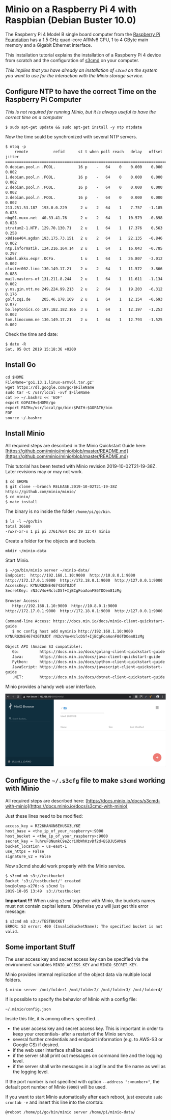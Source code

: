 # Minio on a Raspberry Pi 4 with Raspbian (Debian Buster 10.0)

The Raspberry Pi 4 Model B single board computer from the [Raspberry Pi Foundation](https://www.raspberrypi.org) has a 1.5 GHz quad-core ARMv8 CPU, 1 to 4 GByte main memory and a Gigabit Ethernet interface. 

This installation tutorial explains the installation of a Raspberry Pi 4 device from scratch and the configuration of [s3cmd](http://s3tools.org) on your computer. 

_This implies that you have already an installation of `s3cmd` on the system you want to use for the interaction with the Minio storage service._

## Configure NTP to have the correct Time on the Raspberry Pi Computer

_This is not required for running Minio, but it is always useful to have the correct time on a computer_

    $ sudo apt-get update && sudo apt-get install -y ntp ntpdate

Now the time sould be synchronized with several NTP servers.

    $ ntpq -p
        remote           refid      st t when poll reach   delay   offset  jitter
    ==============================================================================
    0.debian.pool.n .POOL.          16 p    -   64    0    0.000    0.000   0.002
    1.debian.pool.n .POOL.          16 p    -   64    0    0.000    0.000   0.002
    2.debian.pool.n .POOL.          16 p    -   64    0    0.000    0.000   0.002
    3.debian.pool.n .POOL.          16 p    -   64    0    0.000    0.000   0.002
    213.251.53.187  193.0.0.229      2 u    2   64    1    7.757   -1.185   0.023
    nbg01.muxx.net  40.33.41.76      2 u    2   64    1   10.579   -0.898   0.028
    stratum2-1.NTP. 129.70.130.71    2 u    1   64    1   17.376    0.563   0.258
    x8d1ee404.agdsn 193.175.73.151   2 u    2   64    1   22.135   -0.846   0.062
    ntp.informatik. 124.216.164.14   2 u    1   64    1   16.043   -0.785   0.297
    kabel.akku.expr .DCFa.           1 u    1   64    1   26.807   -3.012   0.002
    cluster002.lino 130.149.17.21    2 u    2   64    1   11.572   -3.866   0.088
    mail.masters-of 131.211.8.244    2 u    1   64    1   11.611   -1.134   0.002
    y.ns.gin.ntt.ne 249.224.99.213   2 u    2   64    1   19.203   -6.312   0.176
    golf.zq1.de     205.46.178.169   2 u    1   64    1   12.154   -0.693   0.077
    bo.leptonics.co 187.182.182.166  3 u    1   64    1   12.197   -1.253   0.002
    tom.linocomm.ne 130.149.17.21    2 u    1   64    1   12.793   -1.525   0.002


Check the time and date:

    $ date -R
    Sat, 05 Oct 2019 15:18:36 +0200

## Install Go

    cd $HOME
    FileName='go1.13.1.linux-armv6l.tar.gz'
    wget https://dl.google.com/go/$FileName
    sudo tar -C /usr/local -xvf $FileName
    cat >> ~/.bashrc << 'EOF'
    export GOPATH=$HOME/go
    export PATH=/usr/local/go/bin:$PATH:$GOPATH/bin
    EOF
    source ~/.bashrc

## Install Minio

All required steps are described in the Minio Quickstart Guide here: [https://github.com/minio/minio/blob/master/README.md](https://github.com/minio/minio/blob/master/README.md)

This tutorial has been tested with Minio revision 2019-10-02T21-19-38Z. Later revisions may or may not work.

    $ cd $HOME
    $ git clone --branch RELEASE.2019-10-02T21-19-38Z https://github.com/minio/minio/
    $ cd minio/
    $ make install

The binary is no inside the folder `/home/pi/go/bin`.
    
    $ ls -l ~/go/bin
    total 36680
    -rwxr-xr-x 1 pi pi 37617664 Dec 29 12:47 minio

Create a folder for the objects and buckets.

    mkdir ~/minio-data
    
Start Minio.

    $ ~/go/bin/minio server ~/minio-data/
    Endpoint:  http://192.168.1.10:9000  http://10.8.0.1:9000  http://172.17.0.1:9000  http://172.18.0.1:9000  http://127.0.0.1:9000      
    AccessKey: KYNUR02NE46743GT0JDT 
    SecretKey: rN3cV4o+NclcDSf+IjBCgFoaAonF86TDOem81zMg 

    Browser Access:
       http://192.168.1.10:9000  http://10.8.0.1:9000  http://172.17.0.1:9000  http://172.18.0.1:9000  http://127.0.0.1:9000      

    Command-line Access: https://docs.min.io/docs/minio-client-quickstart-guide
       $ mc config host add myminio http://192.168.1.10:9000 KYNUR02NE46743GT0JDT rN3cV4o+NclcDSf+IjBCgFoaAonF86TDOem81zMg

    Object API (Amazon S3 compatible):
       Go:         https://docs.min.io/docs/golang-client-quickstart-guide
       Java:       https://docs.min.io/docs/java-client-quickstart-guide
       Python:     https://docs.min.io/docs/python-client-quickstart-guide
       JavaScript: https://docs.min.io/docs/javascript-client-quickstart-guide
       .NET:       https://docs.min.io/docs/dotnet-client-quickstart-guide


Minio provides a handy web user interface.

![Minio on the Raspberry Pi 3 Model B+ single board computer](images/Minio_WebUI_Raspbian_Buster_2019_10_05.png)
    
## Configure the `~/.s3cfg` file to make `s3cmd` working with Minio

All required steps are described here: [https://docs.minio.io/docs/s3cmd-with-minio](https://docs.minio.io/docs/s3cmd-with-minio)

Just these lines need to be modified:

    access_key = RZ26HANXN6EHUSX3LYKE
    host_base = <the_ip_of_your_raspberry>:9000
    host_bucket = <the_ip_of_your_raspberry>:9000
    secret_key = TuhruFQNumkC9eZcriXbWhKzvDf2d+BSDJU5AMz6
    bucket_location = us-east-1
    use_https = False
    signature_v2 = False

Now s3cmd should work properly with the Minio service.

    $ s3cmd mb s3://testbucket
    Bucket 's3://testbucket/' created
    bnc@olymp-x270:~$ s3cmd ls
    2019-10-05 13:49  s3://testbucket

**Important !!!** When using `s3cmd` together with Minio, the buckets names must not contain capital letters. Otherwise you will just get this error message:

    $ s3cmd mb s3://TESTBUCKET
    ERROR: S3 error: 400 (InvalidBucketName): The specified bucket is not valid.

## Some important Stuff

The user access key and secret access key can be specified via the environment variables `MINIO_ACCESS_KEY` and `MINIO_SECRET_KEY`.

Minio provides internal replication of the object data via multiple local folders. 

    $ minio server /mnt/folder1 /mnt/folder2/ /mnt/folder3/ /mnt/folder4/ 

If is possible to specify the behavior of Minio with a config file:

    ~/.minio/config.json

Inside this file, it is among others specified...
* the user access key and secret access key. This is important in order to keep your credentials- after a restart of the Minio service.
* several further credentials and endpoint information (e.g. to AWS-S3 or Google CS) if desired.
* if the web user interface shall be used.
* if the server shall print out messages on command line and the logging level.
* if the server shall write messages in a logfile and the file name as well as the logging level.

If the port number is not specified with option `--address ":<number>"`, the default port number of Minio (`9000`) will be used. 

If you want to start Minio automatically after each reboot, just execute `sudo crontab -e` and insert this line into the crontab:

    @reboot /home/pi/go/bin/minio server /home/pi/minio-data/
